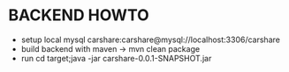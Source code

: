 # BACKEND HOWTO #

* setup local mysql carshare:carshare@mysql://localhost:3306/carshare
* build backend with maven -> mvn clean package
* run cd target;java -jar carshare-0.0.1-SNAPSHOT.jar

